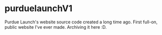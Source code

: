 # purduelaunchV1
Purdue Launch's website source code created a long time ago. First full-on, public website I've ever made. Archiving it here :D.
